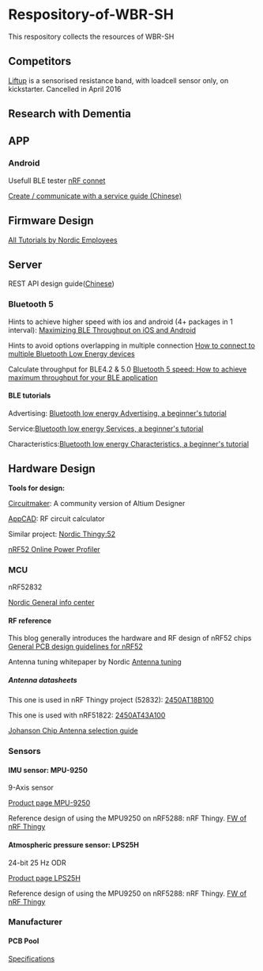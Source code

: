
# Respository-of-WBR-SH
This respository collects the resources of WBR-SH 


## Competitors 
[Liftup](https://www.kickstarter.com/projects/getliftup/liftup-a-modern-resistance-band-that-tracks-your-w/description)
is a sensorised resistance band, with loadcell sensor only, on kickstarter. Cancelled in April 2016

## Research with Dementia


## APP

### Android
Usefull BLE tester [nRF connet](https://play.google.com/store/apps/details?id=no.nordicsemi.android.mcp&hl=en_GB)

[Create / communicate with a service guide (Chinese)](http://blog.csdn.net/javazejian/article/details/52709857)

## Firmware Design

[All Tutorials by Nordic Employees](https://devzone.nordicsemi.com/tutorials/)

## Server
REST API design guide([Chinese](http://www.ruanyifeng.com/blog/2014/05/restful_api.html))

### Bluetooth 5

Hints to achieve higher speed with ios and android (4+ packages in 1 interval):
[Maximizing BLE Throughput on iOS and Android](https://punchthrough.com/blog/posts/maximizing-ble-throughput-on-ios-and-android)

Hints to avoid options overlapping in multiple connection 
[How to connect to multiple Bluetooth Low Energy devices](https://stackoverflow.com/questions/21237093/android-4-3-how-to-connect-to-multiple-bluetooth-low-energy-devices)

Calculate throughput for BLE4.2 & 5.0 [Bluetooth 5 speed: How to achieve maximum throughput for your BLE application](http://www.novelbits.io/bluetooth-5-speed-maximum-throughput/)

#### BLE tutorials

Advertising: [Bluetooth low energy Advertising, a beginner's tutorial](https://devzone.nordicsemi.com/tutorials/5/)

Service:[Bluetooth low energy Services, a beginner's tutorial](https://devzone.nordicsemi.com/tutorials/8/)

Characteristics:[Bluetooth low energy Characteristics, a beginner's tutorial](https://devzone.nordicsemi.com/tutorials/17/)


## Hardware Design

**Tools for design:**

[Circuitmaker](https://circuitmaker.com/): A community version of Altium Designer

[AppCAD](http://www.hp.woodshot.com/): RF circuit calculator

Similar project: [Nordic Thingy:52](https://www.nordicsemi.com/eng/Products/Nordic-Thingy-52)

[nRF52 Online Power Profiler](https://devzone.nordicsemi.com/power/)


### MCU 
nRF52832

[Nordic General info center](https://infocenter.nordicsemi.com/index.jsp)

#### RF reference
This blog generally introduces the hardware and RF design of nRF52 chips
[General PCB design guidelines for nRF52](https://devzone.nordicsemi.com/blogs/870/general-pcb-design-guidelines-for-nrf52/)

Antenna tuning whitepaper by Nordic 
[Antenna tuning](http://infocenter.nordicsemi.com/pdf/nwp_017.pdf)

##### Antenna datasheets

This one is used in nRF Thingy project (52832):
[2450AT18B100](https://www.johansontechnology.com/datasheets/antennas/2450AT18B100.pdf)

This one is used with nRF51822:
[2450AT43A100](https://www.johansontechnology.com/datasheets/antennas/2450AT43A100.pdf)

[Johanson Chip Antenna selection guide](https://www.johansontechnology.com/downloads/chip-antenna-selection-guide.pdf)

### Sensors
#### IMU sensor: MPU-9250
9-Axis sensor

[Product page MPU-9250](https://www.invensense.com/products/motion-tracking/9-axis/mpu-9250/)

Reference design of using the MPU9250 on nRF5288: nRF Thingy.
[FW of nRF Thingy](https://github.com/NordicSemiconductor/Nordic-Thingy52-FW)

#### Atmospheric pressure sensor: LPS25H
24-bit 25 Hz ODR

[Product page LPS25H](http://www.st.com/en/mems-and-sensors/lps25h.html)

Reference design of using the MPU9250 on nRF5288: nRF Thingy.
[FW of nRF Thingy](https://github.com/NordicSemiconductor/Nordic-Thingy52-FW)

### Manufacturer

#### PCB Pool
[Specifications](http://www.pcb-specification.com/uk)
